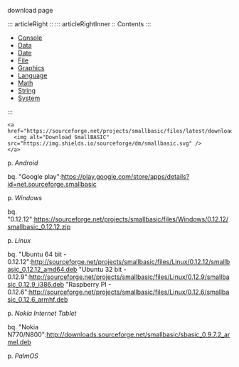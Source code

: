 download page


::: articleRight ::
::: articleRightInner ::
Contents
:::

* [Console](/reference/521.html)
* [Data](/reference/581.html)
* [Date](/reference/575.html)
* [File](/reference/580.html)
* [Graphics](/reference/611.html)
* [Language](/reference/622.html)
* [Math](/reference/704.html)
* [String](/reference/771.html)
* [System](/reference/1438.html)

:::

    <a href="https://sourceforge.net/projects/smallbasic/files/latest/download">
      <img alt="Download SmallBASIC" src="https://img.shields.io/sourceforge/dm/smallbasic.svg" />
    </a>    


p. *Android*

bq. "Google play":https://play.google.com/store/apps/details?id=net.sourceforge.smallbasic

p. *Windows*

bq. "0.12.12":https://sourceforge.net/projects/smallbasic/files/Windows/0.12.12/smallbasic_0.12.12.zip

p. *Linux*

bq. "Ubuntu 64 bit - 0.12.12":http://sourceforge.net/projects/smallbasic/files/Linux/0.12.12/smallbasic_0.12.12_amd64.deb
"Ubuntu 32 bit - 0.12.9":http://sourceforge.net/projects/smallbasic/files/Linux/0.12.9/smallbasic_0.12.9_i386.deb
"Raspberry PI - 0.12.6":http://sourceforge.net/projects/smallbasic/files/Linux/0.12.6/smallbasic_0.12.6_armhf.deb

p. *Nokia Internet Tablet*

bq. "Nokia N770/N800":http://downloads.sourceforge.net/smallbasic/sbasic_0.9.7.2_armel.deb

p. *PalmOS*
